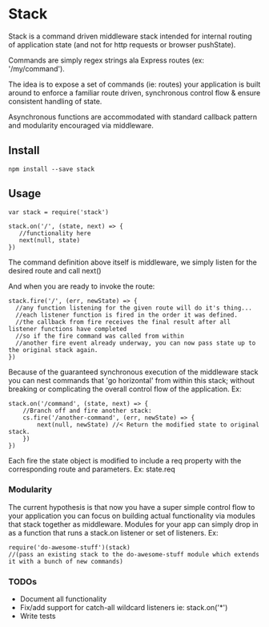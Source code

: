 # Stack

Stack is a command driven middleware stack intended for internal routing of application state (and not for http requests or browser pushState). 

Commands are simply regex strings ala Express routes (ex: '/my/command'). 

The idea is to expose a set of commands (ie: routes) your application is built around to enforce a familiar route driven, synchronous control flow & ensure consistent handling of state.   

Asynchronous functions are accommodated with standard callback pattern and modularity encouraged via middleware. 

## Install
```
npm install --save stack
```

## Usage
```
var stack = require('stack')

stack.on('/', (state, next) => {
   //functionality here
   next(null, state)
})
```

The command definition above itself is middleware, we simply listen for the desired route and call next() 

And when you are ready to invoke the route: 

```
stack.fire('/', (err, newState) => {
  //any function listening for the given route will do it's thing...
  //each listener function is fired in the order it was defined.
  //the callback from fire receives the final result after all listener functions have completed
  //so if the fire command was called from within
  //another fire event already underway, you can now pass state up to the original stack again.  
})
```

Because of the guaranteed synchronous execution of the middleware stack you can nest commands that 'go horizontal' from within this stack; without breaking or complicating the overall control flow of the application. Ex: 

```
stack.on('/command', (state, next) => {
    //Branch off and fire another stack: 
    cs.fire('/another-command', (err, newState) => { 
        next(null, newState) //< Return the modified state to original stack.
    })
})
```

Each fire the state object is modified to include a req property with the corresponding route and parameters.  Ex: state.req


###  Modularity

The current hypothesis is that now you have a super simple control flow to your application you can focus on building actual functionality via modules that stack together as middleware.  Modules for your app can simply drop in as a function that runs a stack.on listener or set of listeners.  Ex: 

```
require('do-awesome-stuff')(stack)
//(pass an existing stack to the do-awesome-stuff module which extends it with a bunch of new commands)
```

### TODOs
- Document all functionality
- Fix/add support for catch-all wildcard listeners ie: stack.on('*')
- Write tests
